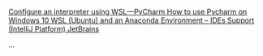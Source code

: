 
[Configure an interpreter using WSL—PyCharm ](https://www.jetbrains.com/help/pycharm/using-wsl-as-a-remote-interpreter.html)
[How to use Pycharm on Windows 10 WSL (Ubuntu) and an Anaconda Environment – IDEs Support (IntelliJ Platform)  JetBrains ](https://intellij-support.jetbrains.com/hc/en-us/community/posts/360007688859-How-to-use-Pycharm-on-Windows-10-WSL-Ubuntu-and-an-Anaconda-Environment)

...
